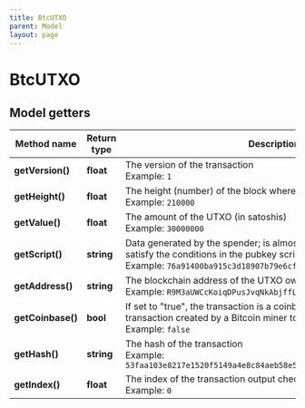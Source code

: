 ```yaml
---
title: BtcUTXO
parent: Model
layout: page
---
```


# BtcUTXO

## Model getters

Method name | Return type | Description | Notes
------------ | ------------- | ------------- | -------------
**getVersion()** | **float** | The version of the transaction <br>Example: `1` | [optional]
**getHeight()** | **float** | The height (number) of the block where the transaction is included in <br>Example: `210000` | [optional]
**getValue()** | **float** | The amount of the UTXO (in satoshis) <br>Example: `30000000` | [optional]
**getScript()** | **string** | Data generated by the spender; is almost always used as variables to satisfy the conditions in the pubkey script <br>Example: `76a91400ba915c3d18907b79e6cfcd8b9fdf69edc7a7db88ac` | [optional]
**getAddress()** | **string** | The blockchain address of the UTXO owner <br>Example: `R9M3aUWCcKoiqDPusJvqNkAbjffLgCqYip` | [optional]
**getCoinbase()** | **bool** | If set to "true", the transaction is a coinbase transaction (a transaction created by a Bitcoin miner to collect their reward) <br>Example: `false` | [optional]
**getHash()** | **string** | The hash of the transaction <br>Example: `53faa103e8217e1520f5149a4e8c84aeb58e55bdab11164a95e69a8ca50f8fcc` | [optional]
**getIndex()** | **float** | The index of the transaction output checked for the UTXO <br>Example: `0` | [optional]

